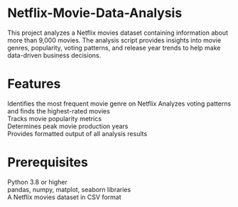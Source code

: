 # Netflix-Movie-Data-Analysis

This project analyzes a Netflix movies dataset containing information about more than 9,000 movies. The analysis script provides insights into movie genres, popularity, voting patterns, and release year trends to help make data-driven business decisions.
# Features

Identifies the most frequent movie genre on Netflix
Analyzes voting patterns and finds the highest-rated movies<br>
Tracks movie popularity metrics<br>
Determines peak movie production years<br>
Provides formatted output of all analysis results<br>

# Prerequisites

Python 3.8 or higher<br>
pandas, numpy, matplot, seaborn libraries<br>
A Netflix movies dataset in CSV format<br>
